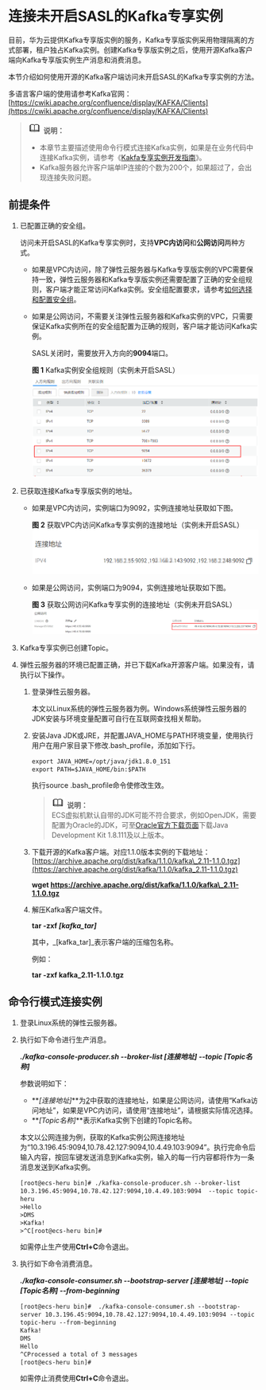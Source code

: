 # 连接未开启SASL的Kafka专享实例<a name="ZH-CN_TOPIC_0171821731"></a>

目前，华为云提供Kafka专享版实例的服务，Kafka专享版实例采用物理隔离的方式部署，租户独占Kafka实例。创建Kafka专享版实例之后，使用开源Kafka客户端向Kafka专享版实例生产消息和消费消息。

本节介绍如何使用开源的Kafka客户端访问未开启SASL的Kafka专享实例的方法。

多语言客户端的使用请参考Kafka官网：[https://cwiki.apache.org/confluence/display/KAFKA/Clients](https://cwiki.apache.org/confluence/display/KAFKA/Clients)

>![](public_sys-resources/icon-note.gif) **说明：**   
>-   本章节主要描述使用命令行模式连接Kafka实例，如果是在业务代码中连接Kafka实例，请参考《[Kakfa专享实例开发指南](https://support.huaweicloud.com/devg-kafka/Kafka-summary.html)》。  
>-   Kafka服务器允许客户端单IP连接的个数为200个，如果超过了，会出现连接失败问题。  

## 前提条件<a name="zh-cn_topic_0143117094_section17830048113810"></a>

1.  已配置正确的安全组。

    访问未开启SASL的Kafka专享实例时，支持**VPC内访问**和**公网访问**两种方式。

    -   如果是VPC内访问，除了弹性云服务器与Kafka专享版实例的VPC需要保持一致，弹性云服务器和Kafka专享版实例还需要配置了正确的安全组规则，客户端才能正常访问Kafka实例。安全组配置要求，请参考[如何选择和配置安全组](https://support.huaweicloud.com/kafka_faq/kafka-faq-180604024.html)。
    -   如果是公网访问，不需要关注弹性云服务器和Kafka实例的VPC，只需要保证Kafka实例所在的安全组配置为正确的规则，客户端才能访问Kafka实例。

        SASL关闭时，需要放开入方向的**9094**端口。

        **图 1**  Kafka实例安全组规则（实例未开启SASL）<a name="zh-cn_topic_0143117094_fig172421742194720"></a>  
        ![](figures/Kafka实例安全组规则（实例未开启SASL）.png "Kafka实例安全组规则（实例未开启SASL）")

2.  <a name="zh-cn_topic_0143117094_li1422895833615"></a>已获取连接Kafka专享版实例的地址。

    -   如果是VPC内访问，实例端口为9092，实例连接地址获取如下图。

        **图 2**  获取VPC内访问Kafka专享实例的连接地址（实例未开启SASL）<a name="fig1688245415313"></a>  
        ![](figures/获取VPC内访问Kafka专享实例的连接地址（实例未开启SASL）.png "获取VPC内访问Kafka专享实例的连接地址（实例未开启SASL）")

    -   如果是公网访问，实例端口为9094，实例连接地址获取如下图。

        **图 3**  获取公网访问Kafka专享实例的连接地址（实例未开启SASL）<a name="fig11883115485319"></a>  
        ![](figures/获取公网访问Kafka专享实例的连接地址（实例未开启SASL）.png "获取公网访问Kafka专享实例的连接地址（实例未开启SASL）")

3.  Kafka专享实例已创建Topic。
4.  弹性云服务器的环境已配置正确，并已下载Kafka开源客户端。如果没有，请执行以下操作。
    1.  登录弹性云服务器。

        本文以Linux系统的弹性云服务器为例。Windows系统弹性云服务器的JDK安装与环境变量配置可自行在互联网查找相关帮助。

    2.  安装Java JDK或JRE，并配置JAVA\_HOME与PATH环境变量，使用执行用户在用户家目录下修改.bash\_profile，添加如下行。

        ```
        export JAVA_HOME=/opt/java/jdk1.8.0_151 
        export PATH=$JAVA_HOME/bin:$PATH
        ```

        执行source .bash\_profile命令使修改生效。

        >![](public_sys-resources/icon-note.gif) **说明：**   
        >ECS虚拟机默认自带的JDK可能不符合要求，例如OpenJDK，需要配置为Oracle的JDK，可至[Oracle官方下载页面](https://www.oracle.com/technetwork/java/javase/downloads/index.html)下载Java Development Kit 1.8.111及以上版本。  

    3.  下载开源的Kafka客户端。对应1.1.0版本实例的下载地址：[https://archive.apache.org/dist/kafka/1.1.0/kafka\_2.11-1.1.0.tgz](https://archive.apache.org/dist/kafka/1.1.0/kafka_2.11-1.1.0.tgz)

        **wget https://archive.apache.org/dist/kafka/1.1.0/kafka\_2.11-1.1.0.tgz**

    4.  解压Kafka客户端文件。

        **tar -zxf  _\[kafka\_tar\]_**

        其中，_\[kafka\_tar\]_表示客户端的压缩包名称。

        例如：

        **tar -zxf kafka\_2.11-1.1.0.tgz**



## 命令行模式连接实例<a name="zh-cn_topic_0143117094_section189213202426"></a>

1.  登录Linux系统的弹性云服务器。
2.  执行如下命令进行生产消息。

    **_./kafka-console-producer.sh --broker-list \[连接地址\] --topic \[Topic名称\]_**

    参数说明如下：

    -   **_\[连接地址\]_**为[2](#zh-cn_topic_0143117094_li1422895833615)中获取的连接地址，如果是公网访问，请使用“Kafka访问地址”，如果是VPC内访问，请使用“连接地址”，请根据实际情况选择。
    -   **_\[Topic名称\]_**表示Kafka实例下创建的Topic名称。

    本文以公网连接为例，获取的Kafka实例公网连接地址为“10.3.196.45:9094,10.78.42.127:9094,10.4.49.103:9094”。执行完命令后输入内容，按回车键发送消息到Kafka实例，输入的每一行内容都将作为一条消息发送到Kafka实例。

    ```
    [root@ecs-heru bin]# ./kafka-console-producer.sh --broker-list 10.3.196.45:9094,10.78.42.127:9094,10.4.49.103:9094  --topic topic-heru
    >Hello
    >DMS
    >Kafka!
    >^C[root@ecs-heru bin]# 
    ```

    如需停止生产使用**Ctrl+C**命令退出。

3.  执行如下命令消费消息。

    _**./kafka-console-consumer.sh --bootstrap-server \[连接地址\] --topic \[Topic名称\] --from-beginning**_

    ```
    [root@ecs-heru bin]#  ./kafka-console-consumer.sh --bootstrap-server 10.3.196.45:9094,10.78.42.127:9094,10.4.49.103:9094 --topic topic-heru --from-beginning
    Kafka!
    DMS
    Hello
    ^CProcessed a total of 3 messages
    [root@ecs-heru bin]# 
    ```

    如需停止消费使用**Ctrl+C**命令退出。


